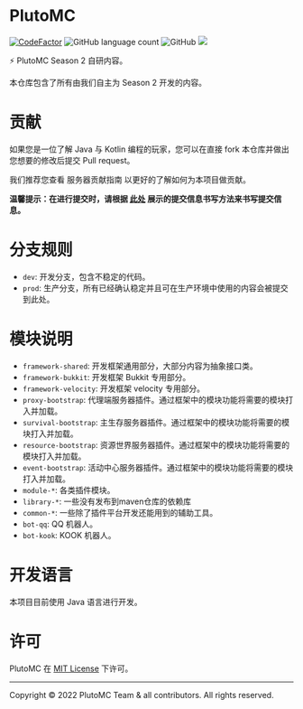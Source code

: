 # PlutoMC

[![CodeFactor](https://www.codefactor.io/repository/github/plutosmp/plutomc/badge)](https://www.codefactor.io/repository/github/plutosmp/plutomc)
![GitHub language count](https://img.shields.io/github/languages/count/plutosmp/PlutoMC)
![GitHub](https://img.shields.io/github/license/plutosmp/PlutoMC)
![](https://img.shields.io/github/last-commit/nostalgic853/PlutoMC-Engine?logo=artstation&flat&color=9266CC)

⚡ PlutoMC Season 2 自研内容。

本仓库包含了所有由我们自主为 Season 2 开发的内容。

# 贡献

如果您是一位了解 Java 与 Kotlin 编程的玩家，您可以在直接 fork 本仓库并做出您想要的修改后提交 Pull request。

我们推荐您查看 服务器贡献指南 以更好的了解如何为本项目做贡献。

**温馨提示：在进行提交时，请根据 [此处](https://zhuanlan.zhihu.com/p/34223150) 展示的提交信息书写方法来书写提交信息。**

# 分支规则

- `dev`: 开发分支，包含不稳定的代码。
- `prod`: 生产分支，所有已经确认稳定并且可在生产环境中使用的内容会被提交到此处。

# 模块说明

- `framework-shared`: 开发框架通用部分，大部分内容为抽象接口类。
- `framework-bukkit`: 开发框架 Bukkit 专用部分。
- `framework-velocity`: 开发框架 velocity 专用部分。
- `proxy-bootstrap`: 代理端服务器插件。通过框架中的模块功能将需要的模块打入并加载。
- `survival-bootstrap`: 主生存服务器插件。通过框架中的模块功能将需要的模块打入并加载。
- `resource-bootstrap`: 资源世界服务器插件。通过框架中的模块功能将需要的模块打入并加载。
- `event-bootstrap`: 活动中心服务器插件。通过框架中的模块功能将需要的模块打入并加载。
- `module-*`: 各类插件模块。
- `library-*`: 一些没有发布到maven仓库的依赖库
- `common-*`: 一些除了插件平台开发还能用到的辅助工具。
- `bot-qq`: QQ 机器人。
- `bot-kook`: KOOK 机器人。

# 开发语言

本项目目前使用 Java 语言进行开发。

# 许可

PlutoMC 在 [MIT License](https://mit-license.org/) 下许可。

---

Copyright © 2022 PlutoMC Team & all contributors. All rights reserved.
